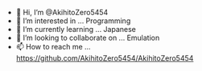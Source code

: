- 👋 Hi, I’m @AkihitoZero5454
- 👀 I’m interested in ... Programming
- 🌱 I’m currently learning ... Japanese
- 💞️ I’m looking to collaborate on ... Emulation
- 📫 How to reach me ... https://github.com/AkihitoZero5454/AkihitoZero5454

<!---
AkihitoZero5454/AkihitoZero5454 is a ✨ special ✨ repository because its `README.md` (this file) appears on your GitHub profile.
You can click the Preview link to take a look at your changes.
--->
